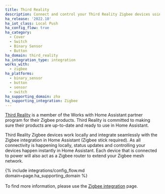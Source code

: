 ```yaml
---
title: Third Reality
description: Connect and control your Third Reality Zigbee devices using the Zigbee integration
ha_release: '2022.10'
ha_iot_class: Local Push
ha_config_flow: true
ha_category:
  - Cover
  - Switch
  - Binary Sensor
  - Button
ha_domain: third_reality
ha_integration_type: integration
works_with:
  - zigbee
ha_platforms:
  - binary_sensor
  - button
  - sensor
  - switch
ha_supporting_domain: zha
ha_supporting_integration: Zigbee
---
```


[Third Reality](https://3reality.com) is a member of the Works with Home Assistant partner program for their Zigbee products. Third Reality is committed to making sure their products are up-to-date and ready to use in Home Assistant.

Third Reality Zigbee devices work locally and integrate seamlessly with the Zigbee integration in Home Assistant (Zigbee stick required). As all connectivity is happening locally, status updates and controlling your devices happen instantly in Home Assistant. Each device that is connected to power will also act as a Zigbee router to extend your Zigbee mesh network.

{% include integrations/config_flow.md domain=page.ha_supporting_domain %}
<br><br>
To find more information, please use the [Zigbee integration](/integrations/zha) page.
